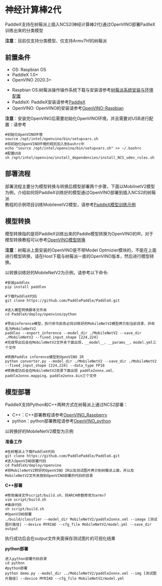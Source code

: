 # 神经计算棒2代  
PaddleX支持在树莓派上插入NCS2(神经计算棒2代)通过OpenVINO部署PadlleX训练出来的分类模型  

**注意**：目前仅支持分类模型、仅支持Armv7hf的树莓派  

## 前置条件  
* OS: Raspbian OS 
* PaddleX 1.0+
* OpenVINO 2020.3+  

- Raspbian OS:树莓派操作操作系统下载与安装请参考[树莓派系统安装与环境配置](./Raspberry.md#硬件环境配置)  
- PaddleX: PaddleX安装请参考[PaddleX](https://paddlex.readthedocs.io/zh_CN/develop/install.html)  
- OpenVINO: OpenVINO的安装请参考[OpenVINO-Raspbian](https://docs.openvinotoolkit.org/latest/openvino_docs_install_guides_installing_openvino_raspbian.html)  

**注意**：安装完OpenVINO后需要初始化OpenVINO环境，并且需要对USB进行配置：请参考  
  
```
#初始化OpenVINO环境
source /opt/intel/openvino/bin/setupvars.sh
#将初始化OpenVINO环境的规则加入到bashrc中
echo "source /opt/intel/openvino/bin/setupvars.sh" >> ~/.bashrc
#配置USB
sh /opt/intel/openvino/install_dependencies/install_NCS_udev_rules.sh
```
  
## 部署流程  
  
部署流程主要分为模型转换与转换后模型部署两个步骤，下面以MobilnetV2模型为例，介绍如何将PaddleX训练好的模型通过OpenVINO部署到插入NCS2的树莓派  
教程的示例项目训练MobilenetV2模型，请参考[PaddleX模型训练示例](https://aistudio.baidu.com/aistudio/projectdetail/439860)  

## 模型转换
  
模型转换指的是将PaddleX训练出来的Paddle模型转换为OpenVINO的IR，对于模型转换教程可以参考[OpenVINO模型转换](../openvino/export_openvino_model.md)  

**注意**：树莓派上面安装的OpenVINO是不带Model Optmizier模块的，不能在上面进行模型转换，请在Host下载与树莓派一直的OpenVINO版本，然后进行模型转换。  

以转换训练好的MobileNetV2为示例，请参考以下命令:
```
#安装paddlex
pip install paddlex

#下载PaddleX代码
git clone https://github.com/PaddlePaddle/PaddleX.git

#进入模型转换脚本文件夹
cd PaddleX/deploy/openvino/python

#导出inference模型，执行命令前务必将训练好的MobileNetV2模型拷贝到当前目录，并命名为MobileNetV2
paddlex --export_inference --model_dir ./MobileNetV2 --save_dir ./MobileNetV2 --fixed_input_shape [224,224]
#完成导出后会在MobileNetV2文件夹下面出现，__model__、__params__、model.yml三个文件

#转换Paddle inference模型到OpenVINO IR
python converter.py --model_dir ./MobileNetV2 --save_dir ./MobileNetV2 --fixed_input_shape [224,224] --data_type FP16
#转换成功后会在MobileNetV2目录下面出现 paddle2onnx.xml、paddle2onnx.mapping、paddle2onnx.bin三个文件
```

## 模型部署

PaddleX支持Python和C++两种方式在树莓派上通过NCS2部署：  
- C++：C++部署教程请参考[OpenVINO_Raspberry](../openvino/linux.md)
- python：python部署教程请参考[OpenVINO_python](../openvino/python.md)  

以转换好的MobileNetV2模型为示例  

**准备工作**
```
#在树莓派上下载PaddleX代码
git clone https://github.com/PaddlePaddle/PaddleX.git
#进入OpenVINO部署代码
cd PaddleX/deploy/openvino
#将MobileNetV2转好的OpenVINO IR以及测试图片拷贝到树莓派上面，并以及MobileNetV2文件夹放到OpenVINO部署的代码的目录
```
  
**C++部署**
```
#修改编译文件script/build.sh，将ARCH参数修改为armv7
vim script/build.sh
#编译代码
sh script/build.sh
#OpenVINO部署
./build/classfier --model_dir MobileNetV2/paddle2onnx.xml --image [测试图片路径] --device MYRIAD --cfg_file MobileNetV2/model.yml --save_dir output
```
执行成功后会在output文件夹面保存测试图片的可视化结果  

**python部署**
```
进入python部署代码目录
cd python
#python部署
python demo.py --model_dir ../MobileNetV2/paddle2onnx.xml --img [测试图片路径] --device MYRIAD --cfg_file MobileNetV2/model.yml
```
